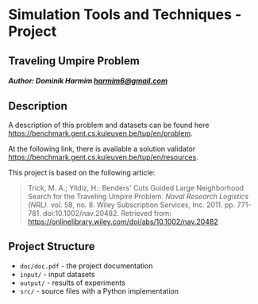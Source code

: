 # Simulation Tools and Techniques - Project
## Traveling Umpire Problem

##### Author: Dominik Harmim <harmim6@gmail.com>

## Description
A description of this problem and datasets can be found here
https://benchmark.gent.cs.kuleuven.be/tup/en/problem. 

At the following link, there is available a solution validator
https://benchmark.gent.cs.kuleuven.be/tup/en/resources.

This project is based on the following article:
> Trick, M. A.; Yildiz, H.: Benders' Cuts Guided Large Neighborhood Search for
the Traveling Umpire Problem. *Naval Research Logistics (NRL)*. vol. 58, no. 8.
Wiley Subscription Services, Inc. 2011. pp. 771-781. doi:10.1002/nav.20482.
Retrieved from: https://onlinelibrary.wiley.com/doi/abs/10.1002/nav.20482

## Project Structure
- `doc/doc.pdf` - the project documentation
- `input/` - input datasets
- `output/` - results of experiments
- `src/` - source files with a Python implementation
